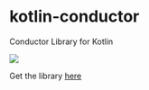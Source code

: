 # kotlin-conductor
Conductor Library for Kotlin

[![](https://jitpack.io/v/LTMezzari/kotlin-conductor.svg)](https://jitpack.io/#LTMezzari/kotlin-conductor)

Get the library [here](https://jitpack.io/#LTMezzari/kotlin-conductor)
